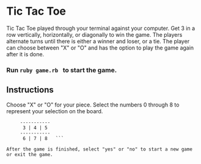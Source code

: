 # Tic Tac Toe

Tic Tac Toe played through your terminal against your computer. Get 3 in a row vertically, horizontally, or diagonally to win the game. The players alternate turns until there is either a winner and loser, or a tie. The player can choose between "X" or "O" and has the option to play the game again after it is done.


### Run ```ruby game.rb ``` to start the game. 


## Instructions

Choose "X" or "O" for your piece. Select the numbers 0 through 8 to represent your selection on the board.

```   0 | 1 | 2
     -----------
      3 | 4 | 5
     -----------
      6 | 7 | 8   ```

After the game is finished, select "yes" or "no" to start a new game or exit the game. 
